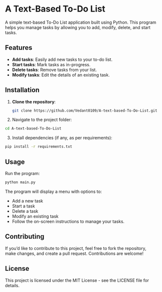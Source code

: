 # A Text-Based To-Do List

A simple text-based To-Do List application built using Python. This program helps you manage tasks by allowing you to add, modify, delete, and start tasks.

## Features

- **Add tasks**: Easily add new tasks to your to-do list.
- **Start tasks**: Mark tasks as in-progress.
- **Delete tasks**: Remove tasks from your list.
- **Modify tasks**: Edit the details of an existing task.

## Installation

1. **Clone the repository**:
   ```bash
   git clone https://github.com/Vedant0109/A-text-based-To-Do-List.git
   ```
2. Navigate to the project folder:

``` bash
cd A-text-based-To-Do-List
```

3. Install dependencies (if any, as per requirements):

```bash
pip install -r requirements.txt
```
## Usage
Run the program:
``` bash
python main.py
```

The program will display a menu with options to:
- Add a new task
- Start a task
- Delete a task
- Modify an existing task
- Follow the on-screen instructions to manage your tasks.

## Contributing
If you’d like to contribute to this project, feel free to fork the repository, make changes, and create a pull request. Contributions are welcome!

## License
This project is licensed under the MIT License - see the LICENSE file for details.
